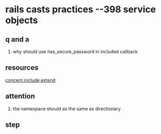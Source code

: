 # rails casts practices --398 service objects

## q and a
1. why should use has_secure_password in included callback

## resources
[concern,include,extend](http://www.zhlwish.com/2012/07/23/rails-activesupport-concern/)

## attention
1. the namespace should as the same as directionary

## step
